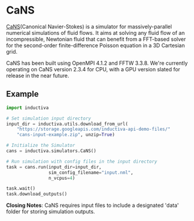 # CaNS

[CaNS](https://github.com/CaNS-World/CaNS)(Canonical Navier-Stokes) is a simulator
for massively-parallel numerical simulations of fluid flows. It aims at solving
any fluid flow of an incompressible, Newtonian fluid that can benefit from a
FFT-based solver for the second-order finite-difference Poisson equation in a 3D
Cartesian grid.

CaNS has been built using OpenMPI 4.1.2 and FFTW 3.3.8. We're currently operating
on CaNS version 2.3.4 for CPU, with a GPU version slated for release in the near
future.

## Example


```python
import inductiva

# Set simulation input directory
input_dir = inductiva.utils.download_from_url(
    "https://storage.googleapis.com/inductiva-api-demo-files/"
    "cans-input-example.zip", unzip=True)

# Initialize the Simulator
cans = inductiva.simulators.CaNS()

# Run simulation with config files in the input directory
task = cans.run(input_dir=input_dir, 
                sim_config_filename="input.nml",
                n_vcpus=4)

task.wait()
task.download_outputs()

```

**Closing Notes**: CaNS requires input files to include a designated 'data' folder
for storing simulation outputs.
